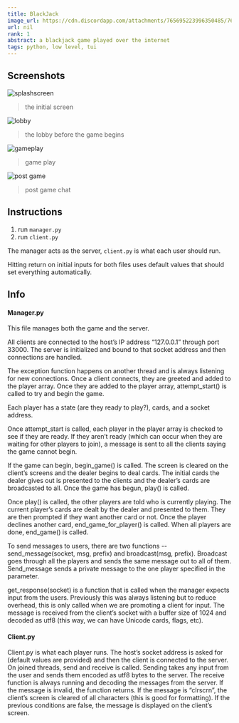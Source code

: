 ```yaml
---
title: BlackJack 
image_url: https://cdn.discordapp.com/attachments/765695223996350485/765695427345252382/Screenshot_2020-10-13_at_17.57.36.png
url: nil
rank: 1
abstract: a blackjack game played over the internet
tags: python, low level, tui 
---
```


## Screenshots

![splashscreen](https://cdn.discordapp.com/attachments/765695223996350485/765695427345252382/Screenshot_2020-10-13_at_17.57.36.png)

> the initial screen

![lobby](https://cdn.discordapp.com/attachments/765695223996350485/765696054293037077/unknown.png)

> the lobby before the game begins

![gameplay](https://cdn.discordapp.com/attachments/765695223996350485/765696235700748308/Screenshot_2020-10-13_at_18.02.55.png)

> game play

![post game](https://cdn.discordapp.com/attachments/765695223996350485/765696254227120128/Screenshot_2020-10-13_at_18.03.10.png)

> post game chat

## Instructions
1. run `manager.py`
2. run `client.py`

The manager acts as the server, `client.py` is what each user should run.

Hitting return on initial inputs for both files uses default values that should set everything automatically.

## Info
#### Manager.py
This file manages both the game and the server.

 All clients are connected to the host’s IP address “127.0.0.1” through port 33000. The server is initialized and bound to that socket address and then connections are handled.

The exception function happens on another thread and is always listening for new connections. Once a client connects, they are greeted and added to the player array. Once they are added to the player array, attempt_start() is called to try and begin the game.

Each player has a state (are they ready to play?), cards, and a socket address.

Once attempt_start is called, each player in the player array is checked to see if they are ready. If they aren’t ready (which can occur when they are waiting for other players to join), a message is sent to all the clients saying the game cannot begin.

If the game can begin, begin_game() is called. The screen is cleared on the client’s screens and the dealer begins to deal cards. The initial cards the dealer gives out is presented to the clients and the dealer’s cards are broadcasted to all. Once the game has begun, play() is called.

Once play() is called, the other players are told who is currently playing. The current player’s cards are dealt by the dealer and presented to them. They are then prompted if they want another card or not. Once the player declines another card, end_game_for_player() is called. When all players are done, end_game() is called.

To send messages to users, there are two functions -- send_message(socket, msg, prefix) and broadcast(msg, prefix). Broadcast goes through all the players and sends the same message out to all of them. Send_message sends a private message to the one player specified in the parameter.

get_response(socket) is a function that is called when the manager expects input from the users. Previously this was always listening but to reduce overhead, this is only called when we are promoting a client for input. The message is received from the client’s socket with a buffer size of 1024 and decoded as utf8 (this way, we can have Unicode cards, flags, etc).

#### Client.py
Client.py is what each player runs. The host’s socket address is asked for (default values are provided) and then the client is connected to the server. On joined threads, send and receive is called. Sending takes any input from the user and sends them encoded as utf8 bytes to the server. The receive function is always running and decoding the messages from the server. If the message is invalid, the function returns. If the message is “clrscrn”, the client’s screen is cleared of all characters (this is good for formatting). If the previous conditions are false, the message is displayed on the client’s screen.

